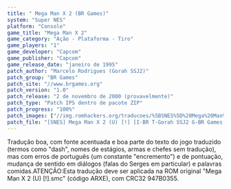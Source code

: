 ```yaml
---
title: " Mega Man X 2 (BR Games)"
system: "Super NES"
platform: "Console"
game_title: "Mega Man X 2"
game_category: "Ação - Plataforma - Tiro"
game_players: "1"
game_developer: "Capcom"
game_publisher: "Capcom"
game_release_date: "janeiro de 1995"
patch_author: "Marcelo Rodrigues (Gorah SSJ2)"
patch_group: "BR Games"
patch_site: "//www.brgames.org"
patch_version: "1.0"
patch_release: "2 de novembro de 2000 (provavelmente)"
patch_type: "Patch IPS dentro de pacote ZIP"
patch_progress: "100%"
patch_images: ["//img.romhackers.org/traducoes/%5BSNES%5D%20Mega%20Man%20X%202%20-%201.png","//img.romhackers.org/traducoes/%5BSNES%5D%20Mega%20Man%20X%202%20-%20BR%20Games%20-%202.png","//img.romhackers.org/traducoes/%5BSNES%5D%20Mega%20Man%20X%202%20-%20BR%20Games%20-%203.png"]
patch_file: "[SNES] Mega Man X 2 (U) [!] [I-BR T-Gorah SSJ2 G-BR Games V-1.0 P-100% A-2000].zip"
---
```

Tradução boa, com fonte acentuada e boa parte do texto do jogo traduzido (termos como "dash", nomes de estágios, armas e chefes sem tradução), mas com erros de português (um constante "encremento") e de pontuação, mudança de sentido em diálogos (falas do Serges em particular) e palavras comidas.ATENÇÃO:Esta tradução deve ser aplicada na ROM original "Mega Man X 2 (U) [!].smc" (código ARXE), com CRC32 947B0355.